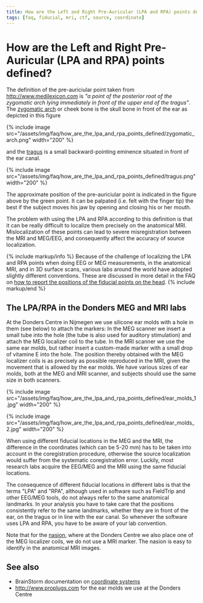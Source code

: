 ```yaml
---
title: How are the Left and Right Pre-Auricular (LPA and RPA) points defined?
tags: [faq, fiducial, mri, ctf, source, coordinate]
---
```


# How are the Left and Right Pre-Auricular (LPA and RPA) points defined?

The definition of the pre-auriciular point taken from <http://www.medilexicon.com> is _"a point of the posterior root of the zygomatic arch lying immediately in front of the upper end of the tragus"_. The [zygomatic arch](https://en.wikipedia.org/wiki/Zygomatic_arch) or cheek bone is the skull bone in front of the ear as depicted in this figure

{% include image src="/assets/img/faq/how_are_the_lpa_and_rpa_points_defined/zygomatic_arch.png" width="200" %}

and the [tragus](<https://en.wikipedia.org/wiki/Tragus_(ear)>) is a small backward-pointing eminence situated in front of the ear canal.

{% include image src="/assets/img/faq/how_are_the_lpa_and_rpa_points_defined/tragus.png" width="200" %}

The approximate position of the pre-auriciular point is indicated in the figure above by the green point. It can be palpated (i.e. felt with the finger tip) the best if the subject moves his jaw by opening and closing his or her mouth.

The problem with using the LPA and RPA according to this definition is that it can be really difficult to localize them precisely on the anatomical MRI. Mislocalization of these points can lead to severe misregistration between the MRI and MEG/EEG, and consequently affect the accuracy of source localization.

{% include markup/info %}
Because of the challenge of localizing the LPA and RPA points when doing EEG or MEG measurements, in the anatomical MRI, and in 3D surface scans, various labs around the world have adopted slightly different conventions. These are discussed in more detail in the FAQ on [how to report the positions of the fiducial points on the head](/faq/how_should_i_report_the_positions_of_the_fiducial_points_on_the_head).
{% include markup/end %}

## The LPA/RPA in the Donders MEG and MRI labs

At the Donders Centre in Nijmegen we use silicone ear molds with a hole in them (see below) to attach the markers: In the MEG scanner we insert a small tube into the hole (the tube is also used for auditory stimulation) and attach the MEG localizer coil to the tube. In the MRI scanner we use the same ear molds, but rather insert a custom-made marker with a small drop of vitamine E into the hole. The position thereby obtained with the MEG localizer coils is as precisely as possible reproduced in the MRI, given the movement that is allowed by the ear molds. We have various sizes of ear molds, both at the MEG and MRI scanner, and subjects should use the same size in both scanners.

{% include image src="/assets/img/faq/how_are_the_lpa_and_rpa_points_defined/ear_molds_1.jpg" width="200" %}

{% include image src="/assets/img/faq/how_are_the_lpa_and_rpa_points_defined/ear_molds_2.jpg" width="200" %}

When using different fiducial locations in the MEG and the MRI, the difference in the coordinates (which can be 5-20 mm) has to be taken into account in the coregistration procedure, otherwise the source localization would suffer from the systematic coregistration error. Luckily, most research labs acquire the EEG/MEG and the MRI using the same fiducial locations.

The consequence of different fiducial locations in different labs is that the terms "LPA" and "RPA", although used in software such as FieldTrip and other EEG/MEG tools, do not always refer to the same anatomical landmarks. In your analysis you have to take care that the positions consistently refer to the same landmarks, whether they are in front of the ear, on the tragus or in line with the ear canal. So whenever the software uses LPA and RPA, you have to be aware of your lab convention.

Note that for the [nasion](https://en.wikipedia.org/wiki/Nasion), where at the Donders Centre we also place one of the MEG localizer coils, we do not use a MRI marker. The nasion is easy to identify in the anatomical MRI images.

## See also

- BrainStorm documentation on [coordinate systems](http://neuroimage.usc.edu/brainstorm/CoordinateSystems)
- <http://www.proplugs.com> for the ear molds we use at the Donders Centre
